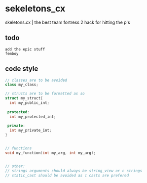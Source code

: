 # sekeletons_cx
skeletons.cx | the best team fortress 2 hack for hitting the p's

## todo
```
add the epic stuff
femboy

```


## code style
```c++
// classes are to be avoided
class my_class;

// structs are to be formatted as so
struct my_struct{
  int my_public_int;
 
 protected:
  int my_protected_int;
 
 private:
  int my_private_int;
}


// functions
void my_function(int my_arg, int my_arg);


// other:
// strings arguments should always be string_view or c strings
// static_cast should be avoided as c casts are prefered






```
